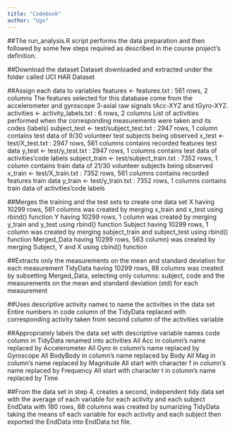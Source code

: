 ```yaml
---
title: "Codebook"
author: "Ugo"
---
```



##The run_analysis.R script performs the data preparation and then followed by some few steps required as described in the course project’s definition.

##Download the dataset
Dataset downloaded and extracted under the folder called UCI HAR Dataset

##Assign each data to variables
features <- features.txt : 561 rows, 2 columns
The features selected for this database come from the accelerometer and gyroscope 3-axial raw signals tAcc-XYZ and tGyro-XYZ.
activities <- activity_labels.txt : 6 rows, 2 columns
List of activities performed when the corresponding measurements were taken and its codes (labels)
subject_test <- test/subject_test.txt : 2947 rows, 1 column
contains test data of 9/30 volunteer test subjects being observed
x_test <- test/X_test.txt : 2947 rows, 561 columns
contains recorded features test data
y_test <- test/y_test.txt : 2947 rows, 1 columns
contains test data of activities’code labels
subject_train <- test/subject_train.txt : 7352 rows, 1 column
contains train data of 21/30 volunteer subjects being observed
x_train <- test/X_train.txt : 7352 rows, 561 columns
contains recorded features train data
y_train <- test/y_train.txt : 7352 rows, 1 columns
contains train data of activities’code labels

##Merges the training and the test sets to create one data set
X having 10299 rows, 561 columns was created by merging x_train and x_test using rbind() function
Y having 10299 rows, 1 column was created by merging y_train and y_test using rbind() function
Subject having 10299 rows, 1 column was created by merging subject_train and subject_test using rbind() function
Merged_Data having 10299 rows, 563 column) was created by merging Subject, Y and X using cbind() function

##Extracts only the measurements on the mean and standard deviation for each measurement
TidyData having 10299 rows, 88 columns was created by subsetting Merged_Data, selecting only columns: subject, code and the measurements on the mean and standard deviation (std) for each measurement

##Uses descriptive activity names to name the activities in the data set
Entire numbers in code column of the TidyData replaced with corresponding activity taken from second column of the activities variable

##Appropriately labels the data set with descriptive variable names
code column in TidyData renamed into activities
All Acc in column’s name replaced by Accelerometer
All Gyro in column’s name replaced by Gyroscope
All BodyBody in column’s name replaced by Body
All Mag in column’s name replaced by Magnitude
All start with character f in column’s name replaced by Frequency
All start with character t in column’s name replaced by Time

##From the data set in step 4, creates a second, independent tidy data set with the average of each variable for each activity and each subject
EndData with 180 rows, 88 columns was created by sumarizing TidyData taking the means of each variable for each activity and each subject then exported the EndData into EndData.txt file.